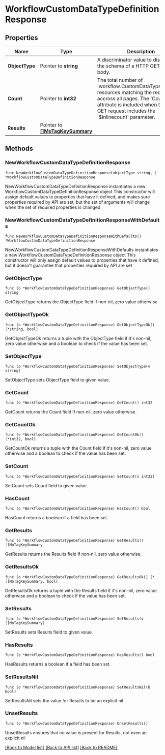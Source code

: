 # WorkflowCustomDataTypeDefinitionResponse

## Properties

Name | Type | Description | Notes
------------ | ------------- | ------------- | -------------
**ObjectType** | Pointer to **string** | A discriminator value to disambiguate the schema of a HTTP GET response body. | 
**Count** | Pointer to **int32** | The total number of &#39;workflow.CustomDataTypeDefinition&#39; resources matching the request, accross all pages. The &#39;Count&#39; attribute is included when the HTTP GET request includes the &#39;$inlinecount&#39; parameter. | [optional] 
**Results** | Pointer to [**[]MoTagKeySummary**](mo.TagKeySummary.md) |  | [optional] 

## Methods

### NewWorkflowCustomDataTypeDefinitionResponse

`func NewWorkflowCustomDataTypeDefinitionResponse(objectType string, ) *WorkflowCustomDataTypeDefinitionResponse`

NewWorkflowCustomDataTypeDefinitionResponse instantiates a new WorkflowCustomDataTypeDefinitionResponse object
This constructor will assign default values to properties that have it defined,
and makes sure properties required by API are set, but the set of arguments
will change when the set of required properties is changed

### NewWorkflowCustomDataTypeDefinitionResponseWithDefaults

`func NewWorkflowCustomDataTypeDefinitionResponseWithDefaults() *WorkflowCustomDataTypeDefinitionResponse`

NewWorkflowCustomDataTypeDefinitionResponseWithDefaults instantiates a new WorkflowCustomDataTypeDefinitionResponse object
This constructor will only assign default values to properties that have it defined,
but it doesn't guarantee that properties required by API are set

### GetObjectType

`func (o *WorkflowCustomDataTypeDefinitionResponse) GetObjectType() string`

GetObjectType returns the ObjectType field if non-nil, zero value otherwise.

### GetObjectTypeOk

`func (o *WorkflowCustomDataTypeDefinitionResponse) GetObjectTypeOk() (*string, bool)`

GetObjectTypeOk returns a tuple with the ObjectType field if it's non-nil, zero value otherwise
and a boolean to check if the value has been set.

### SetObjectType

`func (o *WorkflowCustomDataTypeDefinitionResponse) SetObjectType(v string)`

SetObjectType sets ObjectType field to given value.


### GetCount

`func (o *WorkflowCustomDataTypeDefinitionResponse) GetCount() int32`

GetCount returns the Count field if non-nil, zero value otherwise.

### GetCountOk

`func (o *WorkflowCustomDataTypeDefinitionResponse) GetCountOk() (*int32, bool)`

GetCountOk returns a tuple with the Count field if it's non-nil, zero value otherwise
and a boolean to check if the value has been set.

### SetCount

`func (o *WorkflowCustomDataTypeDefinitionResponse) SetCount(v int32)`

SetCount sets Count field to given value.

### HasCount

`func (o *WorkflowCustomDataTypeDefinitionResponse) HasCount() bool`

HasCount returns a boolean if a field has been set.

### GetResults

`func (o *WorkflowCustomDataTypeDefinitionResponse) GetResults() []MoTagKeySummary`

GetResults returns the Results field if non-nil, zero value otherwise.

### GetResultsOk

`func (o *WorkflowCustomDataTypeDefinitionResponse) GetResultsOk() (*[]MoTagKeySummary, bool)`

GetResultsOk returns a tuple with the Results field if it's non-nil, zero value otherwise
and a boolean to check if the value has been set.

### SetResults

`func (o *WorkflowCustomDataTypeDefinitionResponse) SetResults(v []MoTagKeySummary)`

SetResults sets Results field to given value.

### HasResults

`func (o *WorkflowCustomDataTypeDefinitionResponse) HasResults() bool`

HasResults returns a boolean if a field has been set.

### SetResultsNil

`func (o *WorkflowCustomDataTypeDefinitionResponse) SetResultsNil(b bool)`

 SetResultsNil sets the value for Results to be an explicit nil

### UnsetResults
`func (o *WorkflowCustomDataTypeDefinitionResponse) UnsetResults()`

UnsetResults ensures that no value is present for Results, not even an explicit nil

[[Back to Model list]](../README.md#documentation-for-models) [[Back to API list]](../README.md#documentation-for-api-endpoints) [[Back to README]](../README.md)


